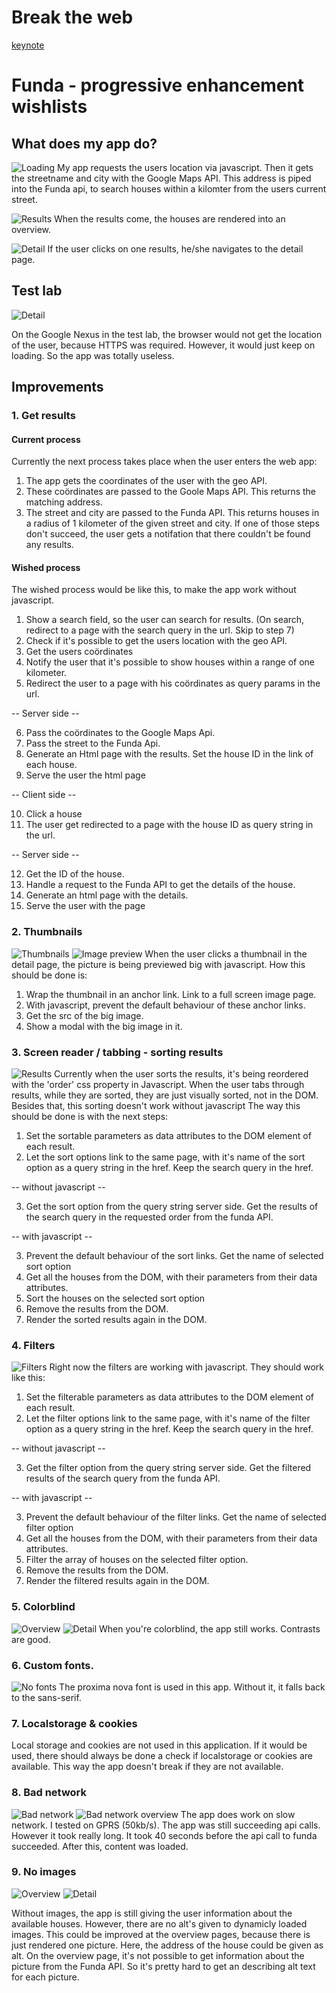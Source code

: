 # Break the web
[keynote](https://github.com/Frankwarnaar/minor-browser-technologies-funda/blob/master/breek_het_web.key?raw=true)

# Funda - progressive enhancement wishlists

## What does my app do?
![Loading](https://raw.githubusercontent.com/Frankwarnaar/minor-browser-technologies-funda/master/audits/loading.png)
My app requests the users location via javascript. Then it gets the streetname and city with the Google Maps API. This address is piped into the Funda api, to search houses within a kilomter from the users current street.

![Results](https://raw.githubusercontent.com/Frankwarnaar/minor-browser-technologies-funda/master/audits/homescreen.png)
When the results come, the houses are rendered into an overview. 

![Detail](https://raw.githubusercontent.com/Frankwarnaar/minor-browser-technologies-funda/master/audits/detailscreen.png)
If the user clicks on one results, he/she navigates to the detail page.

## Test lab
![Detail](https://raw.githubusercontent.com/Frankwarnaar/minor-browser-technologies-funda/master/audits/screenshot_test-lab.png)

On the Google Nexus in the test lab, the browser would not get the location of the user, because HTTPS was required. However, it would just keep on loading. So the app was totally useless.

## Improvements

### 1. Get results
#### Current process
Currently the next process takes place when the user enters the web app:
1. The app gets the coordinates of the user with the geo API.
2. These coördinates are passed to the Goole Maps API. This returns the matching address.
3. The street and city are passed to the Funda API. This returns houses in a radius of 1 kilometer of the given street and city.
If one of those steps don't succeed, the user gets a notifation that there couldn't be found any results.


#### Wished process
The wished process would be like this, to make the app work without javascript.
1. Show a search field, so the user can search for results. (On search, redirect to a page with the search query in the url. Skip to step 7)
2. Check if it's possible to get the users location with the geo API.
3. Get the users coördinates
4. Notify the user that it's possible to show houses within a range of one kilometer.
5. Redirect the user to a page with his coördinates as query params in the url.

-- Server side --

6. Pass the coördinates to the Google Maps Api.
7. Pass the street to the Funda Api.
8. Generate an Html page with the results. Set the house ID in the link of each house.
9. Serve the user the html page

-- Client side --

10. Click a house
11. The user get redirected to a page with the house ID as query string in the url.

-- Server side --

12. Get the ID of the house.
13. Handle a request to the Funda API to get the details of the house.
14. Generate an html page with the details.
15. Serve the user with the page

### 2. Thumbnails
![Thumbnails](https://raw.githubusercontent.com/Frankwarnaar/minor-browser-technologies-funda/master/audits/detailscreen.png)
![Image preview](https://raw.githubusercontent.com/Frankwarnaar/minor-browser-technologies-funda/master/audits/image.png)
When the user clicks a thumbnail in the detail page, the picture is being previewed big with javascript. How this should be done is:
1. Wrap the thumbnail in an anchor link. Link to a full screen image page.
2. With javascript, prevent the default behaviour of these anchor links.
3. Get the src of the big image.
4. Show a modal with the big image in it.

### 3. Screen reader / tabbing - sorting results
![Results](https://raw.githubusercontent.com/Frankwarnaar/minor-browser-technologies-funda/master/audits/homescreen.png)
Currently when the user sorts the results, it's being reordered with the 'order' css property in Javascript. When the user tabs through results, while they are sorted, they are just visually sorted, not in the DOM. Besides that, this sorting doesn't work without javascript The way this should be done is with the next steps:
1. Set the sortable parameters as data attributes to the DOM element of each result.
2. Let the sort options link to the same page, with it's name of the sort option as a query string in the href. Keep the search query in the href.

-- without javascript --

3. Get the sort option from the query string server side. Get the results of the search query in the requested order from the funda API.

-- with javascript --

3. Prevent the default behaviour of the sort links. Get the name of selected sort option
4. Get all the houses from the DOM, with their parameters from their data attributes.
5. Sort the houses on the selected sort option
6. Remove the results from the DOM.
7. Render the sorted results again in the DOM.

### 4. Filters
![Filters](https://raw.githubusercontent.com/Frankwarnaar/minor-browser-technologies-funda/master/audits/homescreen.png)
Right now the filters are working with javascript. They should work like this:
1. Set the filterable parameters as data attributes to the DOM element of each result.
2. Let the filter options link to the same page, with it's name of the filter option as a query string in the href. Keep the search query in the href.

-- without javascript --

3. Get the filter option from the query string server side. Get the filtered results of the search query from the funda API.

-- with javascript --

3. Prevent the default behaviour of the filter links. Get the name of selected filter option
4. Get all the houses from the DOM, with their parameters from their data attributes.
5. Filter the array of houses on the selected filter option.
6. Remove the results from the DOM.
7. Render the filtered results again in the DOM.

### 5. Colorblind
![Overview](https://raw.githubusercontent.com/Frankwarnaar/minor-browser-technologies-funda/master/audits/home_colorblind.png)
![Detail](https://raw.githubusercontent.com/Frankwarnaar/minor-browser-technologies-funda/master/audits/detail_colorblind.png)
When you're colorblind, the app still works. Contrasts are good.

### 6. Custom fonts.
![No fonts](https://raw.githubusercontent.com/Frankwarnaar/minor-browser-technologies-funda/master/audits/custom_fonts.png)
The proxima nova font is used in this app. Without it, it falls back to the sans-serif.

### 7. Localstorage & cookies
Local storage and cookies are not used in this application. If it would be used, there should always be done a check if localstorage or cookies are available. This way the app doesn't break if they are not available.

### 8. Bad network
![Bad network](https://raw.githubusercontent.com/Frankwarnaar/minor-browser-technologies-funda/master/audits/slow_network.png)
![Bad network overview](https://raw.githubusercontent.com/Frankwarnaar/minor-browser-technologies-funda/master/audits/slow_network.png)
The app does work on slow network. I tested on GPRS (50kb/s). The app was still succeeding api calls. However it took really long. It took 40 seconds before the api call to funda succeeded. After this, content was loaded.

### 9. No images
![Overview](https://raw.githubusercontent.com/Frankwarnaar/minor-browser-technologies-funda/master/audits/no_images_1.png)
![Detail](https://raw.githubusercontent.com/Frankwarnaar/minor-browser-technologies-funda/master/audits/no_images_2.png)

Without images, the app is still giving the user information about the available houses. However, there are no alt's given to dynamicly loaded images. This could be improved at the overview pages, because there is just rendered one picture. Here, the address of the house could be given as alt. On the overview page, it's not possible to get information about the picture from the Funda API. So it's pretty hard to get an describing alt text for each picture.

